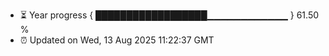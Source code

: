 - ⏳ Year progress { ██████████████████▁▁▁▁▁▁▁▁▁▁▁▁ } 61.50 %
- ⏰ Updated on Wed, 13 Aug 2025 11:22:37 GMT

